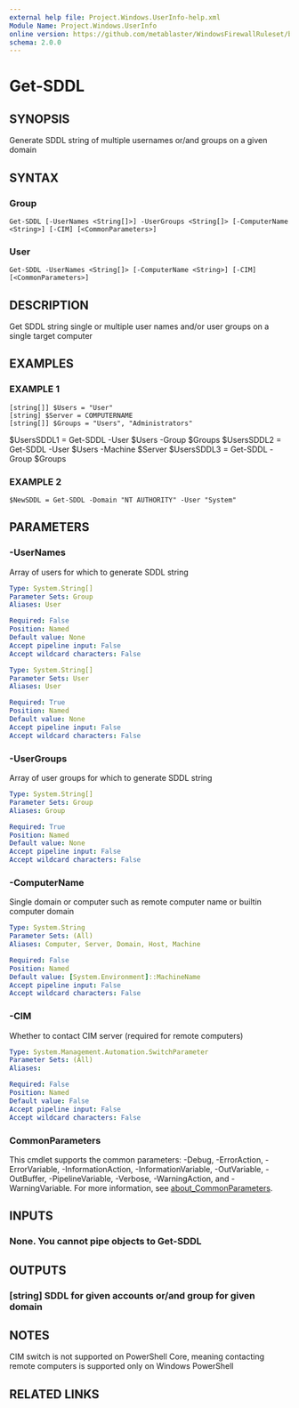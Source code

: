 ```yaml
---
external help file: Project.Windows.UserInfo-help.xml
Module Name: Project.Windows.UserInfo
online version: https://github.com/metablaster/WindowsFirewallRuleset/blob/develop/Modules/Project.Windows.UserInfo/Help/en-US/Get-SDDL.md
schema: 2.0.0
---
```


# Get-SDDL

## SYNOPSIS

Generate SDDL string of multiple usernames or/and groups on a given domain

## SYNTAX

### Group

```none
Get-SDDL [-UserNames <String[]>] -UserGroups <String[]> [-ComputerName <String>] [-CIM] [<CommonParameters>]
```

### User

```none
Get-SDDL -UserNames <String[]> [-ComputerName <String>] [-CIM] [<CommonParameters>]
```

## DESCRIPTION

Get SDDL string single or multiple user names and/or user groups on a single target computer

## EXAMPLES

### EXAMPLE 1

```
[string[]] $Users = "User"
[string] $Server = COMPUTERNAME
[string[]] $Groups = "Users", "Administrators"
```

$UsersSDDL1 = Get-SDDL -User $Users -Group $Groups
$UsersSDDL2 = Get-SDDL -User $Users -Machine $Server
$UsersSDDL3 = Get-SDDL -Group $Groups

### EXAMPLE 2

```
$NewSDDL = Get-SDDL -Domain "NT AUTHORITY" -User "System"
```

## PARAMETERS

### -UserNames

Array of users for which to generate SDDL string

```yaml
Type: System.String[]
Parameter Sets: Group
Aliases: User

Required: False
Position: Named
Default value: None
Accept pipeline input: False
Accept wildcard characters: False
```

```yaml
Type: System.String[]
Parameter Sets: User
Aliases: User

Required: True
Position: Named
Default value: None
Accept pipeline input: False
Accept wildcard characters: False
```

### -UserGroups

Array of user groups for which to generate SDDL string

```yaml
Type: System.String[]
Parameter Sets: Group
Aliases: Group

Required: True
Position: Named
Default value: None
Accept pipeline input: False
Accept wildcard characters: False
```

### -ComputerName

Single domain or computer such as remote computer name or builtin computer domain

```yaml
Type: System.String
Parameter Sets: (All)
Aliases: Computer, Server, Domain, Host, Machine

Required: False
Position: Named
Default value: [System.Environment]::MachineName
Accept pipeline input: False
Accept wildcard characters: False
```

### -CIM

Whether to contact CIM server (required for remote computers)

```yaml
Type: System.Management.Automation.SwitchParameter
Parameter Sets: (All)
Aliases:

Required: False
Position: Named
Default value: False
Accept pipeline input: False
Accept wildcard characters: False
```

### CommonParameters

This cmdlet supports the common parameters: -Debug, -ErrorAction, -ErrorVariable, -InformationAction, -InformationVariable, -OutVariable, -OutBuffer, -PipelineVariable, -Verbose, -WarningAction, and -WarningVariable. For more information, see [about_CommonParameters](http://go.microsoft.com/fwlink/?LinkID=113216).

## INPUTS

### None. You cannot pipe objects to Get-SDDL

## OUTPUTS

### [string] SDDL for given accounts or/and group for given domain

## NOTES

CIM switch is not supported on PowerShell Core, meaning contacting remote computers
is supported only on Windows PowerShell

## RELATED LINKS
